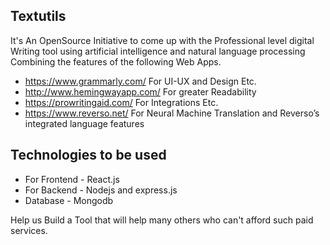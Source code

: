 ## Textutils
It's An OpenSource Initiative to come up with the Professional level digital Writing tool using artificial intelligence and natural language processing Combining the features of the following Web Apps.

- https://www.grammarly.com/    For UI-UX and Design Etc.
- http://www.hemingwayapp.com/  For greater Readability 
- https://prowritingaid.com/    For Integrations Etc.
- https://www.reverso.net/      For Neural Machine Translation and Reverso’s integrated language features

## Technologies to be used
- For Frontend - React.js 
- For Backend  - Nodejs and express.js
- Database     - Mongodb

Help us Build a Tool that will help many others who can't afford such paid services.

